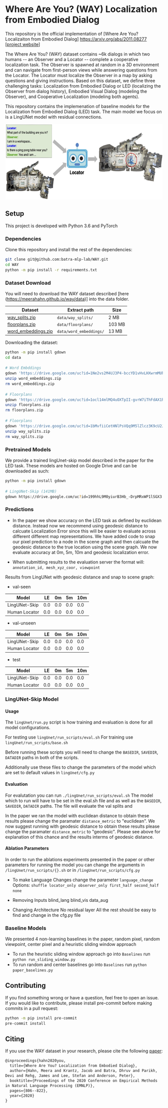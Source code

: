 # Where Are You? (WAY) Localization from Embodied Dialog

This repository is the official implementation of [Where Are You? Localizaiton from Embodied Dialog]
https://arxiv.org/abs/2011.08277
[[project website](https://meerahahn.github.io/way/data)]

The Where Are You? (WAY) dataset contains ~6k dialogs in which two humans -- an Observer and a Locator -- complete a cooperative localization task. The Observer is spawned at random in a 3D environment and can navigate from first-person views while answering questions from the Locator. The Locator must localize the Observer in a map by asking questions and giving instructions. Based on this dataset, we define three challenging tasks: Localization from Embodied Dialog or LED (localizing the Observer from dialog history), Embodied Visual Dialog (modeling the Observer), and Cooperative Localization (modeling both agents).

This repository contains the implemenation of baseline models for the Localization from Embodied Dialog (LED) task. The main model we focus on is a LingUNet model with residual connections.

<p align="center">
  <img width="627" height="242" src="./data/examples/led_task_figure.jpg" alt="LED task figure">
</p>

## Setup

This project is developed with Python 3.6 and PyTorch

### Dependencies
Clone this repository and install the rest of the dependencies:

```bash
git clone git@github.com:batra-mlp-lab/WAY.git
cd WAY
python -m pip install -r requirements.txt
```


### Dataset Download
You will need to download the WAY dataset described [here (https://meerahahn.github.io/way/data)] into the data folder.

| Dataset | Extract path | Size |
|-------------- |---------------------------- |------- |
| [way_splits.zip](https://drive.google.com/file/d/1bMvfiiCetHNlPsVQq9M5lZlcz3K9cU2J/view) | `data/way_splits/` | 2 MB |
| [floorplans.zip](https://drive.google.com/file/d/1ocl14mlMQ4uOXTpII-gvrW7iThFdAX1h/view) | `data/floorplans/` | 103 MB |
| [word_embeddings.zip](https://drive.google.com/file/d/1Ne2vs2M4UJ3P4-bccYD1vHvLHXwrmMUh/view) | `data/word_embeddings/` | 13 MB |

Downloading the dataset:
```bash
python -m pip install gdown
cd data

# Word Embddings
gdown 'https://drive.google.com/uc?id=1Ne2vs2M4UJ3P4-bccYD1vHvLHXwrmMUh'
unzip word_embeddings.zip
rm word_embeddings.zip

# Floorplans
gdown 'https://drive.google.com/uc?id=1ocl14mlMQ4uOXTpII-gvrW7iThFdAX1h'
unzip floorplans.zip
rm floorplans.zip

# Floorplans
gdown 'https://drive.google.com/uc?id=1bMvfiiCetHNlPsVQq9M5lZlcz3K9cU2J'
unzip way_splits.zip
rm way_splits.zip
```

###  Pretrained Models
We provide a trained lingUnet-skip model described in the paper for the LED task. These models are hosted on Google Drive and can be downloaded as such:

```bash
python -m pip install gdown

# LingUNet-Skip (141MB)
gdown https://drive.google.com/uc?id=199hhL9M0yiurB3Hb_-DrpMRxWP1lSGX3
```
### Predictions
* In the paper we show accuracy on the LED task as defined by euclidean distance. Instead now we recommend using geodesic distance to calcuate Localization Error since this will be easier to evaluate across different different map representations. We have added code to snap our pixel prediction to a node in the scene graph and then calcuate the geodesic distance to the true location using the scene graph. We now evaluate accuracy at 0m, 5m, 10m and geodesic localization error.

* When submitting results to the evaluation server the format will:
`annotation_id, mesh_xyz_coor, viewpoint`

Results from LingUNet with geodesic distance and snap to scene graph:
* val-seen 

|Model |LE|0m|5m|10m|
|------|--|--|--|---|
| LingUNet-Skip         | 0.0 | 0.0 | 0.0 | 0.0 |
| Human Locator         | 0.0 | 0.0 | 0.0 | 0.0 |    

* val-unseen 

|Model |LE|0m|5m|10m|
|------|--|--|--|---|
| LingUNet-Skip         | 0.0 | 0.0 | 0.0 | 0.0 |
| Human Locator         | 0.0 | 0.0 | 0.0 | 0.0 |  

* test

|Model |LE|0m|5m|10m|
|------|--|--|--|---|
| LingUNet-Skip         | 0.0 | 0.0 | 0.0 | 0.0 |
| Human Locator         | 0.0 | 0.0 | 0.0 | 0.0 |  

### LingUNet-Skip Model

#### Usage
The `lingUnet/run.py` script is how training and evaluation is done for all model configurations.

For testing use `lingUnet/run_scripts/eval.sh` 
For training use `lingUnet/run_scripts/base.sh`  

Before running these scripts you will need to change the `BASEDIR`, `SAVEDIR`, `DATADIR` paths in both of the scripts.

Additionally use these files to change the parameters of the model which are set to default values in `lingUnet/cfg.py`

#### Evaluation
For evalutation you can run
`./lingUnet/run_scripts/eval.sh`
The model which to run will have to be set in the eval.sh file and as well as the `BASEDIR`, `SAVEDIR`, `DATADIR` paths. The file will evaluate the val splits and 

In the paper we ran the model with euclidean distance to obtain these results please change the paramater `distance_metric` to "euclidean". We now suggest running with geodesic distance to obtain these results please change the paramater `distance_metric` to "geodesic". Please see above for explanation of this chance and the results interms of geodesic distance.

#### Ablation Parameters
In order to run the ablations experiments presented in the paper or other parameters for running the model you can change the arguments in `/lingUnet/run_scripts/{}.sh` or in `/lingUnet/run_scripts/cfg.py`


* To make Language Changes change the parameter `language_change`
Options:
`shuffle
locator_only
observer_only
first_half
second_half
none `
 
* Removing Inputs 
blind_lang
blind_vis
data_aug

* Changing Architecture
No residual layer
All the rest should be easy to find and change in the cfg.py file

### Baseline Models
We presented 4 non-learning baselines in the paper, random pixel, random viewpoint, center pixel and a heuristic sliding window approach
* To run the heuristic sliding window approach go into `Baselines` run `python run_sliding_window.py`
* To run random and center baselines go into `Baselines` run `python paper_baselines.py`

## Contributing

If you find something wrong or have a question, feel free to open an issue. If you would like to contribute, please install pre-commit before making commits in a pull request:

```bash
python -m pip install pre-commit
pre-commit install
```

## Citing

If you use the WAY dataset in your research, please cite the following [paper](https://arxiv.org/abs/2011.08277):

```
@inproceedings{hahn2020you,
  title={Where Are You? Localization from Embodied Dialog},
  author={Hahn, Meera and Krantz, Jacob and Batra, Dhruv and Parikh, Devi and Rehg, James and Lee, Stefan and Anderson, Peter},
  booktitle={Proceedings of the 2020 Conference on Empirical Methods in Natural Language Processing (EMNLP)},
  pages={806--822},
  year={2020}
}
